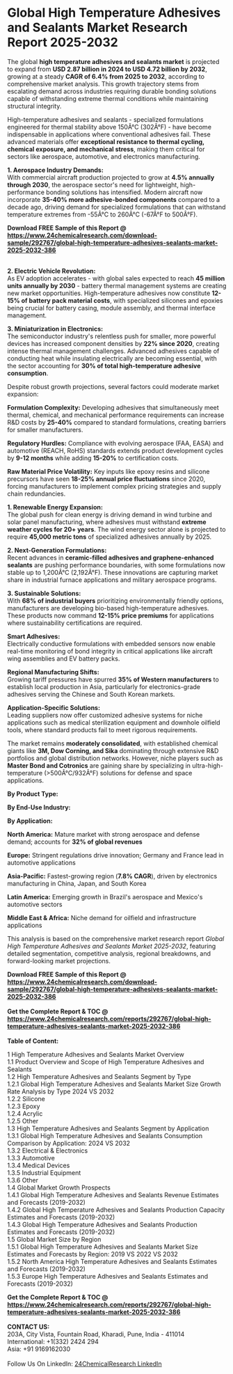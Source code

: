 <h1>Global High Temperature Adhesives and Sealants Market Research Report 2025-2032</h1><p>The global <strong>high temperature adhesives and sealants market</strong> is projected to expand from <strong>USD 2.87 billion in 2024 to USD 4.72 billion by 2032</strong>, growing at a steady <strong>CAGR of 6.4% from 2025 to 2032</strong>, according to comprehensive market analysis. This growth trajectory stems from escalating demand across industries requiring durable bonding solutions capable of withstanding extreme thermal conditions while maintaining structural integrity.</p><p>High-temperature adhesives and sealants - specialized formulations engineered for thermal stability above 150Â°C (302Â°F) - have become indispensable in applications where conventional adhesives fail. These advanced materials offer <strong>exceptional resistance to thermal cycling, chemical exposure, and mechanical stress</strong>, making them critical for sectors like aerospace, automotive, and electronics manufacturing.</p><p><strong>1. Aerospace Industry Demands:</strong><br>
With commercial aircraft production projected to grow at <strong>4.5% annually through 2030</strong>, the aerospace sector's need for lightweight, high-performance bonding solutions has intensified. Modern aircraft now incorporate <strong>35-40% more adhesive-bonded components</strong> compared to a decade ago, driving demand for specialized formulations that can withstand temperature extremes from -55Â°C to 260Â°C (-67Â°F to 500Â°F).</p><div><b>Download FREE Sample of this Report @ 
            <a href="https://www.24chemicalresearch.com/download-sample/292767/global-high-temperature-adhesives-sealants-market-2025-2032-386">
            https://www.24chemicalresearch.com/download-sample/292767/global-high-temperature-adhesives-sealants-market-2025-2032-386</a></b></div><br><p><strong>2. Electric Vehicle Revolution:</strong><br>
As EV adoption accelerates - with global sales expected to reach <strong>45 million units annually by 2030</strong> - battery thermal management systems are creating new market opportunities. High-temperature adhesives now constitute <strong>12-15% of battery pack material costs</strong>, with specialized silicones and epoxies being crucial for battery casing, module assembly, and thermal interface management.</p><p><strong>3. Miniaturization in Electronics:</strong><br>
The semiconductor industry's relentless push for smaller, more powerful devices has increased component densities by <strong>22% since 2020</strong>, creating intense thermal management challenges. Advanced adhesives capable of conducting heat while insulating electrically are becoming essential, with the sector accounting for <strong>30% of total high-temperature adhesive consumption</strong>.</p><p>Despite robust growth projections, several factors could moderate market expansion:</p><p><strong>Formulation Complexity:</strong> Developing adhesives that simultaneously meet thermal, chemical, and mechanical performance requirements can increase R&amp;D costs by <strong>25-40%</strong> compared to standard formulations, creating barriers for smaller manufacturers.</p><p><strong>Regulatory Hurdles:</strong> Compliance with evolving aerospace (FAA, EASA) and automotive (REACH, RoHS) standards extends product development cycles by <strong>9-12 months</strong> while adding <strong>15-20%</strong> to certification costs.</p><p><strong>Raw Material Price Volatility:</strong> Key inputs like epoxy resins and silicone precursors have seen <strong>18-25% annual price fluctuations</strong> since 2020, forcing manufacturers to implement complex pricing strategies and supply chain redundancies.</p><p><strong>1. Renewable Energy Expansion:</strong><br>
The global push for clean energy is driving demand in wind turbine and solar panel manufacturing, where adhesives must withstand <strong>extreme weather cycles for 20+ years</strong>. The wind energy sector alone is projected to require <strong>45,000 metric tons</strong> of specialized adhesives annually by 2025.</p><p><strong>2. Next-Generation Formulations:</strong><br>
Recent advances in <strong>ceramic-filled adhesives and graphene-enhanced sealants</strong> are pushing performance boundaries, with some formulations now stable up to 1,200Â°C (2,192Â°F). These innovations are capturing market share in industrial furnace applications and military aerospace programs.</p><p><strong>3. Sustainable Solutions:</strong><br>
With <strong>68% of industrial buyers</strong> prioritizing environmentally friendly options, manufacturers are developing bio-based high-temperature adhesives. These products now command <strong>12-15% price premiums</strong> for applications where sustainability certifications are required.</p><p><strong>Smart Adhesives:</strong><br>
	Electrically conductive formulations with embedded sensors now enable real-time monitoring of bond integrity in critical applications like aircraft wing assemblies and EV battery packs.</p><p><strong>Regional Manufacturing Shifts:</strong><br>
	Growing tariff pressures have spurred <strong>35% of Western manufacturers</strong> to establish local production in Asia, particularly for electronics-grade adhesives serving the Chinese and South Korean markets.</p><p><strong>Application-Specific Solutions:</strong><br>
	Leading suppliers now offer customized adhesive systems for niche applications such as medical sterilization equipment and downhole oilfield tools, where standard products fail to meet rigorous requirements.</p><p>The market remains <strong>moderately consolidated</strong>, with established chemical giants like <strong>3M, Dow Corning, and Sika</strong> dominating through extensive R&amp;D portfolios and global distribution networks. However, niche players such as <strong>Master Bond and Cotronics</strong> are gaining share by specializing in ultra-high-temperature (&gt;500Â°C/932Â°F) solutions for defense and space applications.</p><p><strong>By Product Type:</strong></p><p><strong>By End-Use Industry:</strong></p><p><strong>By Application:</strong></p><p><strong>North America:</strong> Mature market with strong aerospace and defense demand; accounts for <strong>32% of global revenues</strong></p><p><strong>Europe:</strong> Stringent regulations drive innovation; Germany and France lead in automotive applications</p><p><strong>Asia-Pacific:</strong> Fastest-growing region (<strong>7.8% CAGR</strong>), driven by electronics manufacturing in China, Japan, and South Korea</p><p><strong>Latin America:</strong> Emerging growth in Brazil's aerospace and Mexico's automotive sectors</p><p><strong>Middle East &amp; Africa:</strong> Niche demand for oilfield and infrastructure applications</p><p>This analysis is based on the comprehensive market research report <em>Global High Temperature Adhesives and Sealants Market 2025-2032</em>, featuring detailed segmentation, competitive analysis, regional breakdowns, and forward-looking market projections.</p><div><b>Download FREE Sample of this Report @ 
            <a href="https://www.24chemicalresearch.com/download-sample/292767/global-high-temperature-adhesives-sealants-market-2025-2032-386">
            https://www.24chemicalresearch.com/download-sample/292767/global-high-temperature-adhesives-sealants-market-2025-2032-386</a></b></div><br><div><b>Get the Complete Report & TOC @ 
            <a href="https://www.24chemicalresearch.com/reports/292767/global-high-temperature-adhesives-sealants-market-2025-2032-386">
            https://www.24chemicalresearch.com/reports/292767/global-high-temperature-adhesives-sealants-market-2025-2032-386</a></b></div><br>
            <b>Table of Content:</b><p>1 High Temperature Adhesives and Sealants Market Overview<br />
    1.1 Product Overview and Scope of High Temperature Adhesives and Sealants<br />
    1.2 High Temperature Adhesives and Sealants Segment by Type<br />
        1.2.1 Global High Temperature Adhesives and Sealants Market Size Growth Rate Analysis by Type 2024 VS 2032<br />
        1.2.2 Silicone<br />
        1.2.3 Epoxy<br />
        1.2.4 Acrylic<br />
        1.2.5 Other<br />
    1.3 High Temperature Adhesives and Sealants Segment by Application<br />
        1.3.1 Global High Temperature Adhesives and Sealants Consumption Comparison by Application: 2024 VS 2032<br />
        1.3.2 Electrical & Electronics<br />
        1.3.3 Automotive<br />
        1.3.4 Medical Devices<br />
        1.3.5 Industrial Equipment<br />
        1.3.6 Other<br />
    1.4 Global Market Growth Prospects<br />
        1.4.1 Global High Temperature Adhesives and Sealants Revenue Estimates and Forecasts (2019-2032)<br />
        1.4.2 Global High Temperature Adhesives and Sealants Production Capacity Estimates and Forecasts (2019-2032)<br />
        1.4.3 Global High Temperature Adhesives and Sealants Production Estimates and Forecasts (2019-2032)<br />
    1.5 Global Market Size by Region<br />
        1.5.1 Global High Temperature Adhesives and Sealants Market Size Estimates and Forecasts by Region: 2019 VS 2022 VS 2032<br />
        1.5.2 North America High Temperature Adhesives and Sealants Estimates and Forecasts (2019-2032)<br />
        1.5.3 Europe High Temperature Adhesives and Sealants Estimates and Forecasts (2019-2032)<br />
        </p><div><b>Get the Complete Report & TOC @ 
            <a href="https://www.24chemicalresearch.com/reports/292767/global-high-temperature-adhesives-sealants-market-2025-2032-386">
            https://www.24chemicalresearch.com/reports/292767/global-high-temperature-adhesives-sealants-market-2025-2032-386</a></b></div><br><b>CONTACT US:</b><br>
            203A, City Vista, Fountain Road, Kharadi, Pune, India - 411014<br>
            International: +1(332) 2424 294<br>
            Asia: +91 9169162030 <br><br>
            Follow Us On LinkedIn: <a href="https://www.linkedin.com/company/24chemicalresearch/">24ChemicalResearch LinkedIn</a>